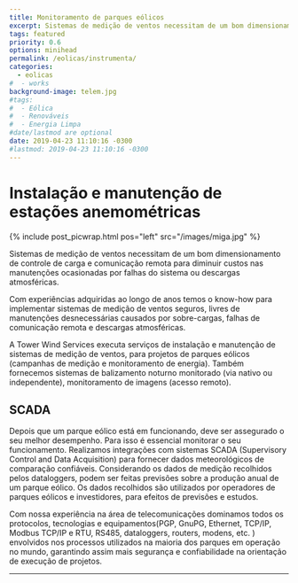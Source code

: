 ```yaml
---
title: Monitoramento de parques eólicos
excerpt: Sistemas de medição de ventos necessitam de um bom dimensionamento de controle de carga e comunicação remota...
tags: featured
priority: 0.6
options: minihead
permalink: /eolicas/instrumenta/
categories:
  - eolicas
#  - works
background-image: telem.jpg
#tags:
#  - Eólica
#  - Renováveis
#  - Energia Limpa
#date/lastmod are optional
date: 2019-04-23 11:10:16 -0300
#lastmod: 2019-04-23 11:10:16 -0300
---
```



# Instalação e manutenção de estações anemométricas

{% include post_picwrap.html pos="left" src="/images/miga.jpg" %}

Sistemas de medição de ventos necessitam de um bom dimensionamento de controle de carga e comunicação remota para diminuir custos nas manutenções ocasionadas por falhas do sistema ou descargas atmosféricas.

Com experiências adquiridas ao longo de anos temos o know-how para implementar sistemas de medição de ventos seguros, livres de manutenções desnecessárias causados por sobre-cargas, falhas de comunicação remota e descargas atmosféricas.

A Tower Wind Services executa serviços de instalação e manutenção de sistemas de medição de ventos, para projetos de parques eólicos (campanhas de medição e monitoramento de energia). Também fornecemos sistemas de balizamento noturno monitorado (via nativo ou independente), monitoramento de imagens (acesso remoto). 

<!--[alt1](/images/alt1.jpg)-->

## SCADA
Depois que um parque eólico está em funcionando, deve ser assegurado o seu melhor desempenho. Para isso é essencial monitorar o seu funcionamento. Realizamos integrações com sistemas SCADA (Supervisory Control and Data Acquisition) para fornecer dados meteorológicos de comparação confiáveis. Considerando os dados de medição recolhidos pelos dataloggers, podem ser feitas previsões sobre a produção anual de um parque eólico. Os dados recolhidos são utilizados por operadores de parques eólicos e investidores, para efeitos de previsões e estudos.

Com nossa experiência na área de telecomunicações dominamos todos os protocolos, tecnologias e equipamentos(PGP, GnuPG, Ethernet, TCP/IP, Modbus TCP/IP e RTU, RS485, dataloggers, routers, modens, etc. ) envolvidos nos processos utilizados na maioria dos parques em operação no mundo, garantindo assim mais segurança e confiabilidade na orientação de execução de projetos.

***
